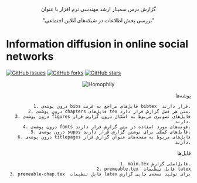 <p align="center">
گزارش درس سمینار ارشد مهندسی نرم افزار با عنوان
</p>

<p align="center">
 "بررسی پخش اطلاعات در شبکه‌های آنلاین اجتماعی"
</p>

Information diffusion in online social networks
=============================================================

[![GitHub issues](https://img.shields.io/github/issues/habedi/me-MSc-Seminar.svg)](https://github.com/habedi/me-MSc-Seminar/issues)	[![GitHub forks](https://img.shields.io/github/forks/habedi/me-MSc-Seminar.svg)](https://github.com/habedi/me-MSc-Seminar/network)	[![GitHub stars](https://img.shields.io/github/stars/habedi/me-MSc-Seminar.svg)](https://github.com/habedi/me-MSc-Seminar/stargazers)

<div align="center">

![Homophily](https://github.com/habedi/me-MSc-Seminar/blob/master/figures/GEN/homophily1.png "homophily")

<div align="right">

پوشه‌ها


    1. درون پوشه‌ی bibs فایل‌های مراجع به فرمت bibtex  قرار دارند.
    2. درون پوشه‌ی chapters فایل‌های tex متن هر فصل گزارش قرار دارد.
    3. درون پوشه‌ی figures فایل‌های تصویری مربوط به اشکال درون گزارش قرار دارند.
    4. درون پوشه‌ی fonts فونت‌های مورد اسفاده در متن گزارش قرار دارند.
    5. درون پوشه‌ی supps فایل‌های کمکی برای نوشتن گزارش قرار دارند.
    6. درون پوشه‌ی titlepages فایل‌های مربوط به صفحه‌های عنوان گزارش قرار دارند.

    
فایل‌ها


    1. main.tex فایل‌اصلی گزارش.
    2. premeable.tex  فایل‌ تنظیمات latex
    3. premeable-chap.tex  فایل‌ تنظیمات latex برای تولید نسخه‌ی چاپی گزارش
